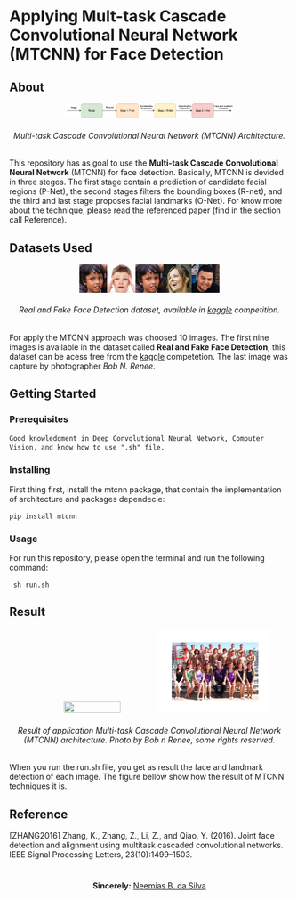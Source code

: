 # Applying Mult-task Cascade Convolutional Neural Network (MTCNN) for Face Detection

## About

<p align="center"><img src="mtcnn.png" width="60%" height="45%"></p> 
<h6 align="center">Multi-task Cascade Convolutional Neural Network (MTCNN) Architecture.</h6>

This repository has as goal to use the __Multi-task Cascade Convolutional Neural Network__ (MTCNN) for face detection. Basically, MTCNN is devided in three steges. The first stage contain a prediction of candidate facial regions (P-Net), the second stages filters the bounding boxes (R-net), and the third and last stage proposes facial landmarks (O-Net). For know more about the technique, please read the referenced paper (find in the section call Reference).


## Datasets Used

<p align="center"><img src="dataset/image_01.jpg" width="10%" height="45%"><img src="dataset/image_02.jpg" width="10%" height="45%"><img src="dataset/image_01.jpg" width="10%" height="45%"><img src="dataset/image_03.jpg" width="10%" height="45%"><img src="dataset/image_04.jpg" width="10%" height="45%"></p> 
<h6 align="center">Real and Fake Face Detection dataset, available in <a href="https://www.kaggle.com/ciplab/real-and-fake-face-detection">kaggle</a> competition.</h6>

For apply the MTCNN approach was choosed 10 images. The first nine images is available in the dataset called __Real and Fake Face Detection__, this dataset can be acess free from the [kaggle](https://www.kaggle.com/ciplab/real-and-fake-face-detection) competetion. The last image was capture by photographer _Bob N. Renee_.

## Getting Started

### Prerequisites

```
Good knowledgment in Deep Convolutional Neural Network, Computer Vision, and know how to use ".sh" file.
```

### Installing

First thing first, install the mtcnn package, that contain the implementation of architecture and packages dependecie:

```
pip install mtcnn
```

### Usage

For run this repository, please open the terminal and run the following command:

```
 sh run.sh
```

## Result

<p align="center"><img src="dataset/image_10.jpg" width="45%" height="45%"> <img src="mtcnn_result/image_10.jpg" width="40%" height="45%"></p> 
<h6 align="center">Result of application Multi-task Cascade Convolutional Neural Network (MTCNN) architecture. Photo by Bob n Renee, some rights reserved.</h6>

When you run the run.sh file, you get as result the face and landmark detection of each image. The figure bellow show how the result of MTCNN techniques it is. 

## Reference

[ZHANG2016] Zhang, K., Zhang, Z., Li, Z., and Qiao, Y. (2016). Joint face detection and alignment using multitask cascaded convolutional networks. IEEE Signal Processing Letters, 23(10):1499–1503.


#

<p align="center"><b>Sincerely:</b> <a href="https://github.com/neemiasbsilva">Neemias B. da Silva</a></p>

#